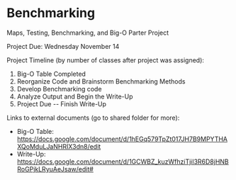 # Benchmarking
Maps, Testing, Benchmarking, and Big-O Parter Project

Project Due: Wednesday November 14

Project Timeline (by number of classes after project was assigned):
1. Big-O Table Completed
2. Reorganize Code and Brainstorm Benchmarking Methods
3. Develop Benchmarking code
4. Analyze Output and Begin the Write-Up
5. Project Due -- Finish Write-Up


Links to external documents (go to shared folder for more):
- Big-O Table: https://docs.google.com/document/d/1hEGq579TpZt017JH7B9MPYTHAXQoMduLJaNHRIX3dn8/edit
- Write-Up: https://docs.google.com/document/d/1GCWBZ_kuzWfhziTjil3R6D8jHNBRoGPjkLRyuAeJsaw/edit#
